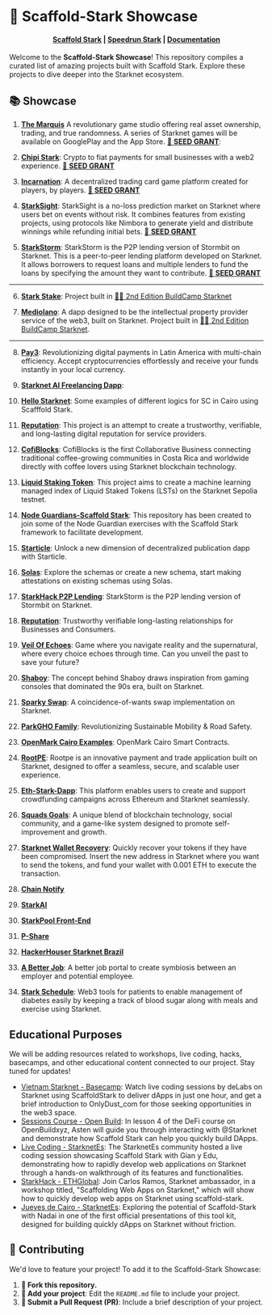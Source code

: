 # 🚀 Scaffold-Stark Showcase

<h4 align="center">
  <a href="https://github.com/Scaffold-Stark/scaffold-stark-2">Scaffold Stark</a> |
  <a href="https://github.com/Scaffold-Stark/speedrunstark/">Speedrun Stark</a> |
  <a href="https://www.docs.scaffoldstark.com/">Documentation</a>
</h4>

Welcome to the **Scaffold-Stark Showcase**! This repository compiles a curated list of amazing projects built with Scaffold Stark. Explore these projects to dive deeper into the Starknet ecosystem.

## 📚 Showcase
1. **[The Marquis](https://github.com/Quantum3-Labs/TheMarquis-ui)** 
   A revolutionary game studio offering real asset ownership, trading, and true randomness. A series of Starknet games will be available on GooglePlay and the App Store. [🚀 **SEED GRANT**](https://starknet.notion.site/The-Marquis-9d70163eb80749f9b0b6225ad9f864c7): 


2. **[Chipi Stark](https://github.com/ArturVargas/chipi-stark)**: 
   Crypto to fiat payments for small businesses with a web2 experience. [🚀 **SEED GRANT**](https://starknet.notion.site/Chipi-Pay-42102cdac91845ef81f58cf91a219bba)  
  

3. **[Incarnation](https://github.com/IncarnationGG/incarnation-dapp)**: 
   A decentralized trading card game platform created for players, by players. [🚀 **SEED GRANT**](https://starknet.notion.site/Incarnation-0742592cdbc24da5a57cc913e43e744a)
   

4. **[StarkSight](https://github.com/BlackStarkGoku/StarkSight)**: 
   StarkSight is a no-loss prediction market on Starknet where users bet on events without risk. It combines features from existing projects, using protocols like Nimbora to generate yield and distribute winnings while refunding initial bets. [🚀 **SEED GRANT**](https://x.com/thestarksight/status/1836717720143823047) 

5. **[StarkStorm](https://github.com/ngjupeng/starkhack-p2p-lending)**:
   StarkStorm is the P2P lending version of Stormbit on Starknet. This is a peer-to-peer lending platform developed on Starknet. It allows borrowers to request loans and multiple lenders to fund the loans by specifying the amount they want to contribute. [🚀 **SEED GRANT**](https://starknet.notion.site/StarkStorm-01013aff6e444ba9bc316ebf76216a3b)

---

6. **[Stark Stake](https://github.com/omsant02/StarkStake)**: Project built in [👨‍🎓 2nd Edition BuildCamp Starknet](https://twitter.com/gyanlakshmi/status/1839656943742484922)
   
7. **[Mediolano](https://github.com/mediolano-app/mediolano-stark)**: A dapp designed to be the intellectual property provider service of the web3, built on Starknet. Project built in [👨‍🎓 2nd Edition BuildCamp Starknet](https://twitter.com/gyanlakshmi/status/1839656270149918760).

---

8. **[Pay3](https://github.com/hitripod/pay3)**: Revolutionizing digital payments in Latin America with multi-chain efficiency. Accept cryptocurrencies effortlessly and receive your funds instantly in your local currency.
   
9. **[Starknet AI Freelancing Dapp](https://github.com/ayush-ranjan-official/Starknet-AI-Freelancing-DApp)**: 

10. **[Hello Starknet](https://github.com/qiaopengjun5162/hello_starknet)**: Some examples of different logics for SC in Cairo using Scafffold Stark.

11. **[Reputation](https://github.com/carlosvaztec/reputation)**: This project is an attempt to create a trustworthy, verifiable, and long-lasting digital reputation for service providers.

12. **[CofiBlocks](https://github.com/Vagabonds-Labs/cofiblocks)**: CofiBlocks is the first Collaborative Business connecting traditional coffee-growing communities in Costa Rica and worldwide directly with coffee lovers using Starknet blockchain technology. 

13. **[Liquid Staking Token](https://github.com/robo-advisor-lab/staked_eth_optimizer)**: This project aims to create a machine learning managed index of Liquid Staked Tokens (LSTs) on the Starknet Sepolia testnet. 

14. **[Node Guardians-Scaffold Stark](https://github.com/Gianfranco99/node-guardians-scaffold)**: This repository has been created to join some of the Node Guardian exercises with the Scaffold Stark framework to facilitate development.

15. **[Starticle](https://github.com/ChiHaoLu/starticle)**: Unlock a new dimension of decentralized publication dapp with Starticle.

16. **[Solas](https://github.com/krisoshea-eth/Solas)**: Explore the schemas or create a new schema, start making attestations on existing schemas using Solas. 

17. **[StarkHack P2P Lending](https://github.com/bowbowzai/starkhack-p2p-lending)**: StarkStorm is the P2P lending version of Stormbit on Starknet.

18. **[Reputation](https://github.com/carlosvaztec/reputation)**: Trustworthy verifiable long-lasting relationships for Businesses and Consumers. 

19. **[Veil Of Echoes](https://github.com/Shachindra/VeilOfEchoes)**: Game where you navigate reality and the supernatural, where every choice echoes through time. Can you unveil the past to save your future?

20. **[Shaboy](https://github.com/AslamSDM/shaboy)**: The concept behind Shaboy draws inspiration from gaming consoles that dominated the 90s era, built on Starknet.

21. **[Sparky Swap](https://github.com/kfastov/sparky-swap)**: A coincidence-of-wants swap implementation on Starknet.

22. **[ParkGHO Family](https://github.com/seetadev/ParkGHO-Family)**: Revolutionizing Sustainable Mobility & Road Safety.

23. **[OpenMark Cairo Examples](https://github.com/grindytech/openmark-cairo-examples)**: OpenMark Cairo Smart Contracts.

24. **[RootPE](https://github.com/AjiteshBD/rootpe)**: Rootpe is an innovative payment and trade application built on Starknet, designed to offer a seamless, secure, and scalable user experience.

25. **[Eth-Stark-Dapp](https://github.com/jrcarlos2000/eth-stark-dapp)**: This platform enables users to create and support crowdfunding campaigns across Ethereum and Starknet seamlessly.

26. **[Squads Goals](https://github.com/Quantum3-Labs/squad-goals)**: A unique blend of blockchain technology, social community, and a game-like system designed to promote self-improvement and growth.

27. **[Starknet Wallet Recovery](https://github.com/Quantum3-Labs/starknet-wallet-recovery)**: Quickly recover your tokens if they have been compromised. Insert the new address in Starknet where you want to send the tokens, and fund your wallet with 0.001 ETH to execute the transaction.

28. **[Chain Notify](https://github.com/FidalMathew/ChainNotify)**

29. **[StarkAI](https://github.com/george-hub331/starkAI)**

30. **[StarkPool Front-End](https://github.com/StarkPool/StarkPool-front-end)**

31. **[P-Share](https://github.com/Afrilend/p-share)**

32. **[HackerHouser Starknet Brazil](https://github.com/salvadorcamino/hackerhouser_starknet_inbrazil_react_dapp)**

33. **[A Better Job](https://github.com/brahmapsen/abetterjob)**: A better job portal to create symbiosis between an employer and potential employee.

34. **[Stark Schedule](https://github.com/seetadev/stark-schedule)**: Web3 tools for patients to enable management of diabetes easily by keeping a track of blood sugar along with meals and exercise using Starknet.


## Educational Purposes

We will be adding resources related to workshops, live coding, hacks, basecamps, and other educational content connected to our project. Stay tuned for updates!

- [Vietnam Starknet - Basecamp](https://www.youtube.com/watch?v=4V00zQ1Wvyw): Watch live coding sessions by deLabs on Starknet using ScaffoldStark to deliver dApps in just one hour, and get a brief introduction to OnlyDust_com for those seeking opportunities in the web3 space.
- [Sessions Course - Open Build](https://openbuild.xyz/learn/challenges/2037971949/1718363560): In lesson 4 of the DeFi course on OpenBuildxyz, Asten will guide you through interacting with @Starknet and demonstrate how Scaffold Stark can help you quickly build DApps. 
- [Live Coding - StarknetEs](https://www.youtube.com/live/ervAv-v7b5Q): The StarknetEs community hosted a live coding session showcasing Scaffold Stark with Gian y Edu, demonstrating how to rapidly develop web applications on Starknet through a hands-on walkthrough of its features and functionalities.
- [StarkHack - ETHGlobal](https://www.youtube.com/live/9Opoh2LB6bo): Join Carlos Ramos, Starknet ambassador, in a workshop titled, "Scaffolding Web Apps on Starknet," which will show how to quickly develop web apps on Starknet using scaffold-stark.
- [Jueves de Cairo - StarknetEs](https://www.youtube.com/live/zFACnQh0bL0): Exploring the potential of Scaffold-Stark with Nadai in one of the first official presentations of this tool kit, designed for building quickly dApps on Starknet without friction.

## 🤝 Contributing

We'd love to feature your project! To add it to the Scaffold-Stark Showcase:

1. **🍴 Fork this repository.**
2. **📝 Add your project**: Edit the `README.md` file to include your project.
3. **🚀 Submit a Pull Request (PR)**: Include a brief description of your project.

